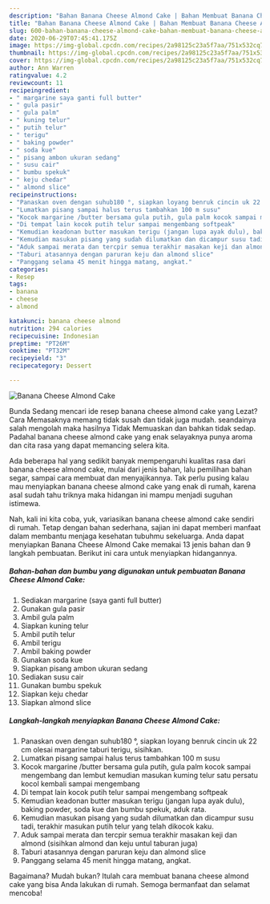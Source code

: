 ```yaml
---
description: "Bahan Banana Cheese Almond Cake | Bahan Membuat Banana Cheese Almond Cake Yang Paling Enak"
title: "Bahan Banana Cheese Almond Cake | Bahan Membuat Banana Cheese Almond Cake Yang Paling Enak"
slug: 600-bahan-banana-cheese-almond-cake-bahan-membuat-banana-cheese-almond-cake-yang-paling-enak
date: 2020-06-29T07:45:41.175Z
image: https://img-global.cpcdn.com/recipes/2a98125c23a5f7aa/751x532cq70/banana-cheese-almond-cake-foto-resep-utama.jpg
thumbnail: https://img-global.cpcdn.com/recipes/2a98125c23a5f7aa/751x532cq70/banana-cheese-almond-cake-foto-resep-utama.jpg
cover: https://img-global.cpcdn.com/recipes/2a98125c23a5f7aa/751x532cq70/banana-cheese-almond-cake-foto-resep-utama.jpg
author: Ann Warren
ratingvalue: 4.2
reviewcount: 11
recipeingredient:
- " margarine saya ganti full butter"
- " gula pasir"
- " gula palm"
- " kuning telur"
- " putih telur"
- " terigu"
- " baking powder"
- " soda kue"
- " pisang ambon ukuran sedang"
- " susu cair"
- " bumbu spekuk"
- " keju chedar"
- " almond slice"
recipeinstructions:
- "Panaskan oven dengan suhub180 °, siapkan loyang benruk cincin uk 22 cm olesai margarine taburi terigu, sisihkan."
- "Lumatkan pisang sampai halus terus tambahkan 100 m susu"
- "Kocok margarine /butter bersama gula putih, gula palm kocok sampai mengembang dan lembut kemudian masukan kuming telur satu persatu kocol kembali sampai mengembang"
- "Di tempat lain kocok putih telur sampai mengembang softpeak"
- "Kemudian keadonan butter masukan terigu (jangan lupa ayak dulu), baking powder, soda kue dan bumbu spekuk, aduk rata."
- "Kemudian masukan pisang yang sudah dilumatkan dan dicampur susu tadi, terakhir masukan putih telur yang telah dikocok kaku."
- "Aduk sampai merata dan tercpir semua terakhir masakan keji dan almond (sisihkan almond dan keju untul taburan juga)"
- "Taburi atasannya dengan paruran keju dan almond slice"
- "Panggang selama 45 menit hingga matang, angkat."
categories:
- Resep
tags:
- banana
- cheese
- almond

katakunci: banana cheese almond 
nutrition: 294 calories
recipecuisine: Indonesian
preptime: "PT26M"
cooktime: "PT32M"
recipeyield: "3"
recipecategory: Dessert

---
```



![Banana Cheese Almond Cake](https://img-global.cpcdn.com/recipes/2a98125c23a5f7aa/751x532cq70/banana-cheese-almond-cake-foto-resep-utama.jpg)

Bunda Sedang mencari ide resep banana cheese almond cake yang Lezat? Cara Memasaknya memang tidak susah dan tidak juga mudah. seandainya salah mengolah maka hasilnya Tidak Memuaskan dan bahkan tidak sedap. Padahal banana cheese almond cake yang enak selayaknya punya aroma dan cita rasa yang dapat memancing selera kita.

Ada beberapa hal yang sedikit banyak mempengaruhi kualitas rasa dari banana cheese almond cake, mulai dari jenis bahan, lalu pemilihan bahan segar, sampai cara membuat dan menyajikannya. Tak perlu pusing kalau mau menyiapkan banana cheese almond cake yang enak di rumah, karena asal sudah tahu triknya maka hidangan ini mampu menjadi suguhan istimewa.




Nah, kali ini kita coba, yuk, variasikan banana cheese almond cake sendiri di rumah. Tetap dengan bahan sederhana, sajian ini dapat memberi manfaat dalam membantu menjaga kesehatan tubuhmu sekeluarga. Anda dapat menyiapkan Banana Cheese Almond Cake memakai 13 jenis bahan dan 9 langkah pembuatan. Berikut ini cara untuk menyiapkan hidangannya.

<!--inarticleads1-->

##### Bahan-bahan dan bumbu yang digunakan untuk pembuatan Banana Cheese Almond Cake:

1. Sediakan  margarine (saya ganti full butter)
1. Gunakan  gula pasir
1. Ambil  gula palm
1. Siapkan  kuning telur
1. Ambil  putih telur
1. Ambil  terigu
1. Ambil  baking powder
1. Gunakan  soda kue
1. Siapkan  pisang ambon ukuran sedang
1. Sediakan  susu cair
1. Gunakan  bumbu spekuk
1. Siapkan  keju chedar
1. Siapkan  almond slice




<!--inarticleads2-->

##### Langkah-langkah menyiapkan Banana Cheese Almond Cake:

1. Panaskan oven dengan suhub180 °, siapkan loyang benruk cincin uk 22 cm olesai margarine taburi terigu, sisihkan.
1. Lumatkan pisang sampai halus terus tambahkan 100 m susu
1. Kocok margarine /butter bersama gula putih, gula palm kocok sampai mengembang dan lembut kemudian masukan kuming telur satu persatu kocol kembali sampai mengembang
1. Di tempat lain kocok putih telur sampai mengembang softpeak
1. Kemudian keadonan butter masukan terigu (jangan lupa ayak dulu), baking powder, soda kue dan bumbu spekuk, aduk rata.
1. Kemudian masukan pisang yang sudah dilumatkan dan dicampur susu tadi, terakhir masukan putih telur yang telah dikocok kaku.
1. Aduk sampai merata dan tercpir semua terakhir masakan keji dan almond (sisihkan almond dan keju untul taburan juga)
1. Taburi atasannya dengan paruran keju dan almond slice
1. Panggang selama 45 menit hingga matang, angkat.




Bagaimana? Mudah bukan? Itulah cara membuat banana cheese almond cake yang bisa Anda lakukan di rumah. Semoga bermanfaat dan selamat mencoba!
